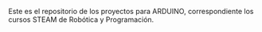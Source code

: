 Este es el repositorio de los proyectos para ARDUINO, correspondiente los cursos STEAM de Robótica y Programación.
